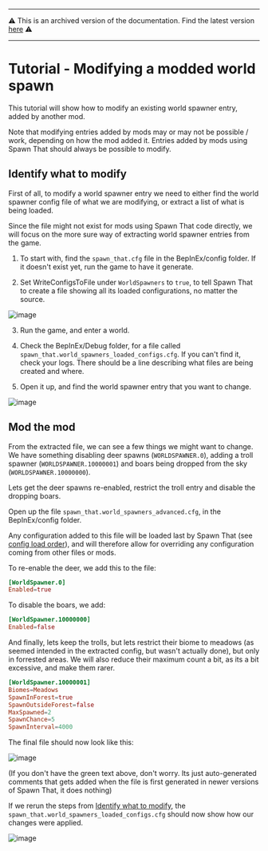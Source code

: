 ----

⚠️ This is an archived version of the documentation. Find the latest version [here](/configs/general/intro.html) ⚠️

----

# Tutorial - Modifying a modded world spawn

This tutorial will show how to modify an existing world spawner entry, added by another mod.

Note that modifying entries added by mods may or may not be possible / work, depending on how the mod added it. Entries added by mods using Spawn That should always be possible to modify.

## Identify what to modify

First of all, to modify a world spawner entry we need to either find the world spawner config file of what we are modifying, or extract a list of what is being loaded.

Since the file might not exist for mods using Spawn That code directly, we will focus on the more sure way of extracting world spawner entries from the game.

1. To start with, find the `spawn_that.cfg` file in the BepInEx/config folder. If it doesn't exist yet, run the game to have it generate.

2. Set WriteConfigsToFile under `WorldSpawners` to `true`, to tell Spawn That to create a file showing all its loaded configurations, no matter the source.

  ![image](https://user-images.githubusercontent.com/16554392/188332095-d14c04e6-94cc-42c6-822c-28383ef7eefd.png)

3. Run the game, and enter a world.

4. Check the BepInEx/Debug folder, for a file called `spawn_that.world_spawners_loaded_configs.cfg`. If you can't find it, check your logs. There should be a line describing what files are being created and where.

5. Open it up, and find the world spawner entry that you want to change.

  ![image](https://user-images.githubusercontent.com/16554392/188331273-44e67823-d9f8-4dbf-8bd4-8510d8e18790.png)

## Mod the mod

From the extracted file, we can see a few things we might want to change. We have something disabling deer spawns (`WORLDSPAWNER.0`), adding a troll spawner (`WORLDSPAWNER.10000001`) and boars being dropped from the sky (`WORLDSPAWNER.10000000`).

Lets get the deer spawns re-enabled, restrict the troll entry and disable the dropping boars.

Open up the file `spawn_that.world_spawners_advanced.cfg`, in the BepInEx/config folder.

Any configuration added to this file will be loaded last by Spawn That (see [config load order](../general/load-order.md)), and will therefore allow for overriding any configuration coming from other files or mods.

To re-enable the deer, we add this to the file:

```toml
[WorldSpawner.0]
Enabled=true
```

To disable the boars, we add:

```toml
[WorldSpawner.10000000]
Enabled=false
```

And finally, lets keep the trolls, but lets restrict their biome to meadows (as seemed intended in the extracted config, but wasn't actually done), but only in forrested areas.
We will also reduce their maximum count a bit, as its a bit excessive, and make them rarer.

```toml
[WorldSpawner.10000001]
Biomes=Meadows
SpawnInForest=true
SpawnOutsideForest=false
MaxSpawned=2
SpawnChance=5
SpawnInterval=4000
```

The final file should now look like this:

![image](https://user-images.githubusercontent.com/16554392/188324595-f557935f-e943-4f4d-99dd-e892553cd771.png)

(If you don't have the green text above, don't worry. Its just auto-generated comments that gets added when the file is first generated in newer versions of Spawn That, it does nothing)

If we rerun the steps from [Identify what to modify](#identify-what-to-modify), the `spawn_that.world_spawners_loaded_configs.cfg` should now show how our changes were applied.

![image](https://user-images.githubusercontent.com/16554392/188331009-58493816-668f-462e-ae76-8df6529467ea.png)

